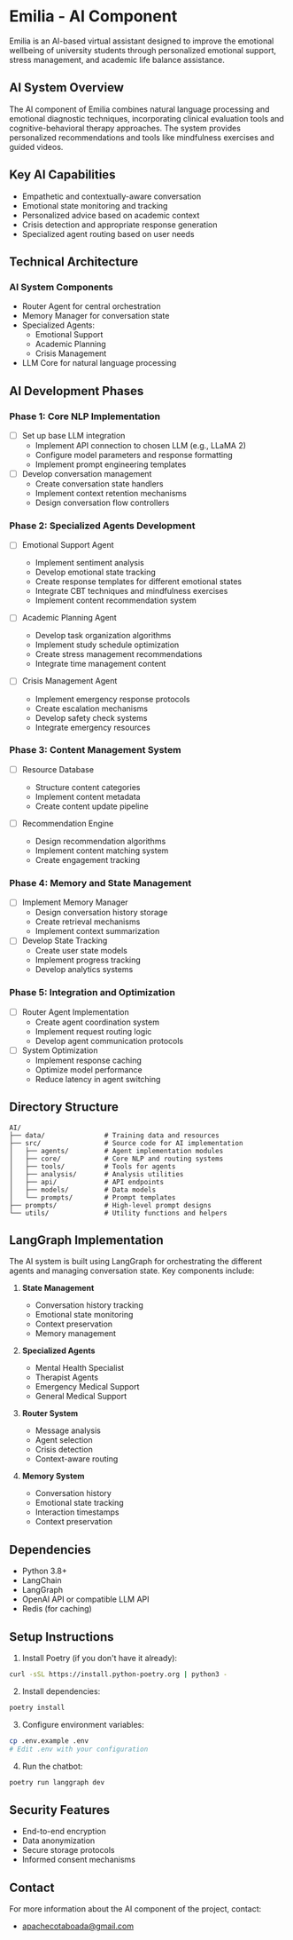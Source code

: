 # Emilia - AI Component

Emilia is an AI-based virtual assistant designed to improve the emotional wellbeing of university students through personalized emotional support, stress management, and academic life balance assistance.

## AI System Overview

The AI component of Emilia combines natural language processing and emotional diagnostic techniques, incorporating clinical evaluation tools and cognitive-behavioral therapy approaches. The system provides personalized recommendations and tools like mindfulness exercises and guided videos.

## Key AI Capabilities

- Empathetic and contextually-aware conversation
- Emotional state monitoring and tracking
- Personalized advice based on academic context
- Crisis detection and appropriate response generation
- Specialized agent routing based on user needs

## Technical Architecture

### AI System Components
- Router Agent for central orchestration
- Memory Manager for conversation state
- Specialized Agents:
  - Emotional Support
  - Academic Planning
  - Crisis Management
- LLM Core for natural language processing

## AI Development Phases

### Phase 1: Core NLP Implementation
- [ ] Set up base LLM integration
  - Implement API connection to chosen LLM (e.g., LLaMA 2)
  - Configure model parameters and response formatting
  - Implement prompt engineering templates
- [ ] Develop conversation management
  - Create conversation state handlers
  - Implement context retention mechanisms
  - Design conversation flow controllers

### Phase 2: Specialized Agents Development
- [ ] Emotional Support Agent
  - Implement sentiment analysis
  - Develop emotional state tracking
  - Create response templates for different emotional states
  - Integrate CBT techniques and mindfulness exercises
  - Implement content recommendation system

- [ ] Academic Planning Agent
  - Develop task organization algorithms
  - Implement study schedule optimization
  - Create stress management recommendations
  - Integrate time management content

- [ ] Crisis Management Agent
  - Implement emergency response protocols
  - Create escalation mechanisms
  - Develop safety check systems
  - Integrate emergency resources

### Phase 3: Content Management System
- [ ] Resource Database
  - Structure content categories
  - Implement content metadata
  - Create content update pipeline

- [ ] Recommendation Engine
  - Design recommendation algorithms
  - Implement content matching system
  - Create engagement tracking

### Phase 4: Memory and State Management
- [ ] Implement Memory Manager
  - Design conversation history storage
  - Create retrieval mechanisms
  - Implement context summarization
- [ ] Develop State Tracking
  - Create user state models
  - Implement progress tracking
  - Develop analytics systems

### Phase 5: Integration and Optimization
- [ ] Router Agent Implementation
  - Create agent coordination system
  - Implement request routing logic
  - Develop agent communication protocols
- [ ] System Optimization
  - Implement response caching
  - Optimize model performance
  - Reduce latency in agent switching

## Directory Structure
```
AI/
├── data/               # Training data and resources
├── src/                # Source code for AI implementation
│   ├── agents/         # Agent implementation modules
│   ├── core/           # Core NLP and routing systems
│   ├── tools/          # Tools for agents
│   ├── analysis/       # Analysis utilities
│   ├── api/            # API endpoints
│   ├── models/         # Data models
│   └── prompts/        # Prompt templates
├── prompts/            # High-level prompt designs
└── utils/              # Utility functions and helpers
```

## LangGraph Implementation

The AI system is built using LangGraph for orchestrating the different agents and managing conversation state. Key components include:

1. **State Management**
   - Conversation history tracking
   - Emotional state monitoring
   - Context preservation
   - Memory management

2. **Specialized Agents**
   - Mental Health Specialist
   - Therapist Agents
   - Emergency Medical Support
   - General Medical Support

3. **Router System**
   - Message analysis
   - Agent selection
   - Crisis detection
   - Context-aware routing

4. **Memory System**
   - Conversation history
   - Emotional state tracking
   - Interaction timestamps
   - Context preservation

## Dependencies

- Python 3.8+
- LangChain
- LangGraph
- OpenAI API or compatible LLM API
- Redis (for caching)

## Setup Instructions

1. Install Poetry (if you don't have it already):
```bash
curl -sSL https://install.python-poetry.org | python3 -
```

2. Install dependencies:
```bash
poetry install
```

3. Configure environment variables:
```bash
cp .env.example .env
# Edit .env with your configuration
```

4. Run the chatbot:
```bash
poetry run langgraph dev
```

## Security Features

- End-to-end encryption
- Data anonymization
- Secure storage protocols
- Informed consent mechanisms

## Contact

For more information about the AI component of the project, contact:
- apachecotaboada@gmail.com 